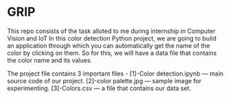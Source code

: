 # GRIP
This repo consists of the task alloted to me during internship in Computer Vision and IoT
In this color detection Python project, we are going to build an application through which you can automatically get the name of the color by clicking on them. So for this, we will have a data file that contains the color name and its values.

The project file contains 3 important files -
[1]-Color detection.ipynb — main source code of our project.
[2]-color palette.jpg — sample image for experimenting.
[3]-Colors.csv — a file that contains our data set.

